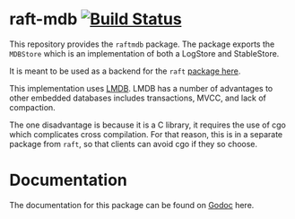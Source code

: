 raft-mdb  [![Build Status](https://travis-ci.org/hashicorp/raft-mdb.png)](https://travis-ci.org/hashicorp/raft-mdb)
========

This repository provides the `raftmdb` package. The package exports the
`MDBStore` which is an implementation of both a LogStore and StableStore.

It is meant to be used as a backend for the `raft` [package here](https://github.com/hashicorp/raft).

This implementation uses [LMDB](https://www.symas.com/symas-embedded-database-lmdb/). LMDB has a number
of advantages to other embedded databases includes transactions, MVCC,
and lack of compaction.

The one disadvantage is because it is a C library, it requires the use
of cgo which complicates cross compilation. For that reason, this is
in a separate package from `raft`, so that clients can avoid cgo if
they so choose.

Documentation
==============

The documentation for this package can be found on [Godoc](http://godoc.org/github.com/hashicorp/raft-mdb) here.

